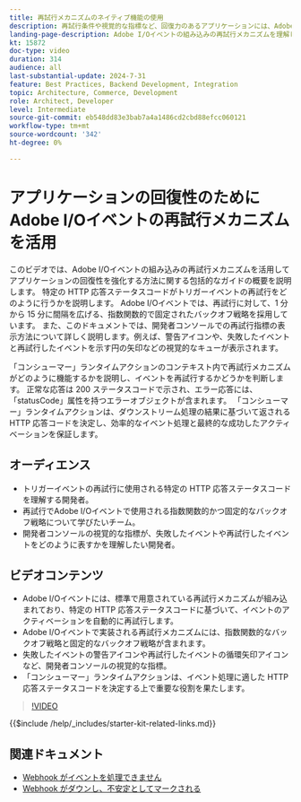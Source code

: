 ```yaml
---
title: 再試行メカニズムのネイティブ機能の使用
description: 再試行条件や視覚的な指標など、回復力のあるアプリケーションには、Adobe I/Oイベントの再試行メカニズムを活用します。
landing-page-description: Adobe I/Oイベントの組み込みの再試行メカニズムを理解し、利用して、アプリケーションの回復性を高め、イベントのアクティベーションを効果的に管理します。
kt: 15872
doc-type: video
duration: 314
audience: all
last-substantial-update: 2024-7-31
feature: Best Practices, Backend Development, Integration
topic: Architecture, Commerce, Development
role: Architect, Developer
level: Intermediate
source-git-commit: eb548dd83e3bab7a4a1486cd2cbd88efcc060121
workflow-type: tm+mt
source-wordcount: '342'
ht-degree: 0%

---
```


# アプリケーションの回復性のためにAdobe I/Oイベントの再試行メカニズムを活用

このビデオでは、Adobe I/Oイベントの組み込みの再試行メカニズムを活用してアプリケーションの回復性を強化する方法に関する包括的なガイドの概要を説明します。 特定の HTTP 応答ステータスコードがトリガーイベントの再試行をどのように行うかを説明します。 Adobe I/Oイベントでは、再試行に対して、1 分から 15 分に間隔を広げる、指数関数的で固定されたバックオフ戦略を採用しています。 また、このドキュメントでは、開発者コンソールでの再試行指標の表示方法について詳しく説明します。例えば、警告アイコンや、失敗したイベントと再試行したイベントを示す円の矢印などの視覚的なキューが表示されます。

「コンシューマー」ランタイムアクションのコンテキスト内で再試行メカニズムがどのように機能するかを説明し、イベントを再試行するかどうかを判断します。 正常な応答は 200 ステータスコードで示され、エラー応答には、「statusCode」属性を持つエラーオブジェクトが含まれます。 「コンシューマー」ランタイムアクションは、ダウンストリーム処理の結果に基づいて返される HTTP 応答コードを決定し、効率的なイベント処理と最終的な成功したアクティベーションを保証します。

## オーディエンス

* トリガーイベントの再試行に使用される特定の HTTP 応答ステータスコードを理解する開発者。
* 再試行でAdobe I/Oイベントで使用される指数関数的かつ固定的なバックオフ戦略について学びたいチーム。
* 開発者コンソールの視覚的な指標が、失敗したイベントや再試行したイベントをどのように表すかを理解したい開発者。

## ビデオコンテンツ

* Adobe I/Oイベントには、標準で用意されている再試行メカニズムが組み込まれており、特定の HTTP 応答ステータスコードに基づいて、イベントのアクティベーションを自動的に再試行します。
* Adobe I/Oイベントで実装される再試行メカニズムには、指数関数的なバックオフ戦略と固定的なバックオフ戦略が含まれます。
* 失敗したイベントの警告アイコンや再試行したイベントの循環矢印アイコンなど、開発者コンソールの視覚的な指標。
* 「コンシューマー」ランタイムアクションは、イベント処理に適した HTTP 応答ステータスコードを決定する上で重要な役割を果たします。

>[!VIDEO](https://video.tv.adobe.com/v/3449074?learn=on&captions=jpn)

{{$include /help/_includes/starter-kit-related-links.md}}

## 関連ドキュメント

* [Webhook がイベントを処理できません ](https://developer.adobe.com/events/docs/support/faq/#what-happens-if-my-webhook-is-unable-to-handle-a-specific-event-but-handles-all-other-events-gracefully)
* [Webhook がダウンし、不安定としてマークされる ](https://developer.adobe.com/events/docs/support/faq/#what-happens-if-my-webhook-is-down-why-is-my-event-registration-marked-as-unstable)
